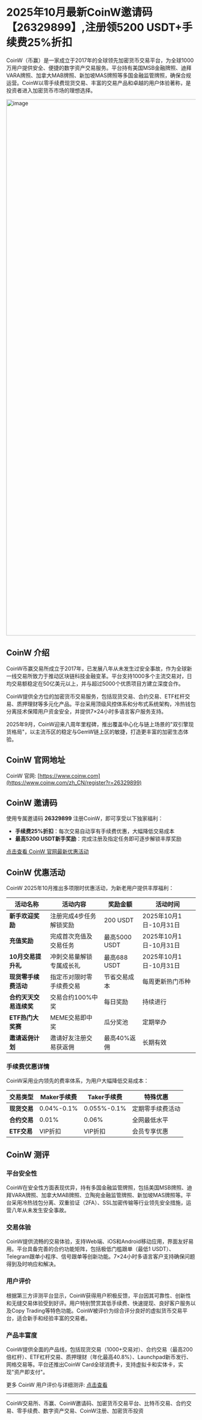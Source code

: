 # 2025年10月最新CoinW邀请码【26329899】,注册领5200 USDT+手续费25%折扣

CoinW（币赢）是一家成立于2017年的全球领先加密货币交易平台，为全球1000万用户提供安全、便捷的数字资产交易服务。平台持有美国MSB金融牌照、迪拜VARA牌照、加拿大MAB牌照、新加坡MAS牌照等多国金融监管牌照，确保合规运营。CoinW以零手续费现货交易、丰富的交易产品和卓越的用户体验著称，是投资者进入加密货币市场的理想选择。

<img width="2913" height="1425" alt="image" src="https://github.com/user-attachments/assets/c1ca066d-a793-4039-9795-17c5a636c884" />

## CoinW 介绍

CoinW币赢交易所成立于2017年，已发展八年从未发生过安全事故，作为全球新一线交易所致力于推动区块链科技金融变革。平台支持1000多个主流交易对，日均交易额稳定在50亿美元以上，并与超过5000个优质项目方建立深度合作。

CoinW提供全方位的加密货币交易服务，包括现货交易、合约交易、ETF杠杆交易、质押理财等多元化产品。平台采用顶级风控体系和分布式系统架构，冷热钱包分离技术保障用户资金安全，并提供7×24小时多语言客户服务支持。

2025年9月，CoinW迎来八周年里程碑，推出覆盖中心化与链上场景的"双引擎现货格局"，以主流币区的稳定与GemW链上区的敏捷，打造更丰富的加密生态体验。

## CoinW 官网地址

CoinW 官网: [https://www.coinw.com](https://www.coinw.com/zh_CN/register?r=26329899)

## CoinW 邀请码

使用专属邀请码 **26329899** 注册CoinW，即可享受以下独家福利：

- **手续费25%折扣**：每次交易自动享有手续费优惠，大幅降低交易成本
- **最高5200 USDT新手奖励**：完成注册及指定任务即可逐步解锁丰厚奖励

[点击查看 CoinW 官网最新优惠活动](https://www.coinw.com/zh_CN/register?r=26329899)

## CoinW 优惠活动

CoinW 2025年10月推出多项限时优惠活动，为新老用户提供丰厚福利：

| 活动名称 | 活动内容 | 奖励金额 | 活动时间 |
|---------|---------|---------|---------|
| **新手欢迎奖励** | 注册完成4步任务解锁奖励 | 200 USDT | 2025年10月1日-10月31日 |
| **充值奖励** | 完成首次充值及交易任务 | 最高5000 USDT | 2025年10月1日-10月31日 |
| **10月交易提升礼** | 冲刺交易量解锁专属成长礼 | 最高688 USDT | 2025年10月1日-10月31日 |
| **现货零手续费活动** | 指定币对限时零手续费交易 | 节省交易成本 | 每周更新热门币种 |
| **合约天天交易连续奖** | 交易合约100%中奖 | 每日奖励 | 持续进行 |
| **ETF热门大奖赛** | MEME交易即中奖 | 瓜分奖池 | 定期举办 |
| **邀请返佣计划** | 邀请好友注册交易获返佣 | 最高40%返佣 | 长期有效 |

### 手续费优惠详情

CoinW采用业内领先的费率体系，为用户大幅降低交易成本：

| 交易类型 | Maker手续费 | Taker手续费 | 特殊优惠 |
|---------|------------|------------|---------|
| **现货交易** | 0.04%-0.1% | 0.055%-0.1% | 定期零手续费活动 |
| **合约交易** | 0.01% | 0.06% | 全网最低水平 |
| **ETF交易** | VIP折扣 | VIP折扣 | 会员专享优惠 |

## CoinW 测评

### 平台安全性

CoinW在安全性方面表现优异，持有多国金融监管牌照，包括美国MSB牌照、迪拜VARA牌照、加拿大MAB牌照、立陶宛金融监管牌照、新加坡MAS牌照等。平台采用冷热钱包分离、双重验证（2FA）、SSL加密传输等行业领先安全措施，运营八年从未发生安全事故。

### 交易体验

CoinW提供流畅的交易体验，支持Web端、iOS和Android移动应用，界面友好易用。平台具备完善的合约功能矩阵，包括极低门槛跟单（最低1 USDT）、Telegram跟单小程序、信号跟单等创新功能。7×24小时多语言客户支持确保问题得到及时响应和解决。

### 用户评价

根据第三方评测平台显示，CoinW获得用户积极反馈，平台因其可靠性、创新性和无缝交易体验受到好评。用户特别赞赏其低手续费、快速提现、良好客户服务以及Copy Trading等特色功能。CoinW被评价为综合评分良好的虚拟货币交易平台，适合新手和经验丰富的交易者。

### 产品丰富度

CoinW提供全面的产品线，包括现货交易（1000+交易对）、合约交易（最高200倍杠杆）、ETF杠杆交易、质押理财（年化最高40.8%）、Launchpad新币发行、网格交易等。平台还推出CoinW Card全球消费卡，支持虚拟卡和实体卡，实现"资产即支付"。

更多 CoinW 用户评价与详细测评: [点击查看](https://www.coinw.com/zh_CN/register?r=26329899)

***

CoinW交易所、币赢、CoinW邀请码、加密货币交易平台、比特币交易、合约交易、零手续费、数字资产交易、CoinW注册、加密货币投资

